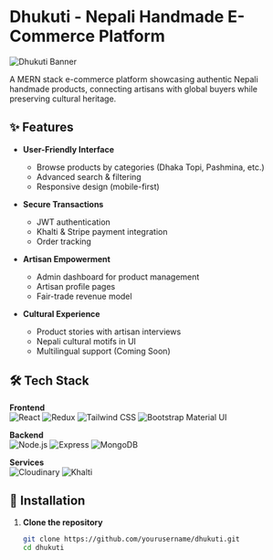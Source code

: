 # Dhukuti - Nepali Handmade E-Commerce Platform

![Dhukuti Banner](https://example.com/path-to-your-banner-image.jpg)

A MERN stack e-commerce platform showcasing authentic Nepali handmade products, connecting artisans with global buyers while preserving cultural heritage.

## ✨ Features

- **User-Friendly Interface**
  - Browse products by categories (Dhaka Topi, Pashmina, etc.)
  - Advanced search & filtering
  - Responsive design (mobile-first)

- **Secure Transactions**
  - JWT authentication
  - Khalti & Stripe payment integration
  - Order tracking

- **Artisan Empowerment**
  - Admin dashboard for product management
  - Artisan profile pages
  - Fair-trade revenue model

- **Cultural Experience**
  - Product stories with artisan interviews
  - Nepali cultural motifs in UI
  - Multilingual support (Coming Soon)

## 🛠 Tech Stack

**Frontend**  
![React](https://img.shields.io/badge/React-20232A?style=for-the-badge&logo=react)
![Redux](https://img.shields.io/badge/Redux-593D88?style=for-the-badge&logo=redux)
![Tailwind CSS](https://img.shields.io/badge/Tailwind_CSS-38B2AC?style=for-the-badge&logo=tailwind-css)
![Bootstrap](https://img.shields.io/badge/Bootstrap-blue)
Material UI

**Backend**  
![Node.js](https://img.shields.io/badge/Node.js-339933?style=for-the-badge&logo=nodedotjs)
![Express](https://img.shields.io/badge/Express-000000?style=for-the-badge&logo=express)
![MongoDB](https://img.shields.io/badge/MongoDB-4EA94B?style=for-the-badge&logo=mongodb)

**Services**  
![Cloudinary](https://img.shields.io/badge/Cloudinary-3448C5?style=for-the-badge&logo=cloudinary)
![Khalti](https://img.shields.io/badge/Khalti-Payment-7C3AED?style=for-the-badge)

## 🚀 Installation

1. **Clone the repository**
   ```bash
   git clone https://github.com/yourusername/dhukuti.git
   cd dhukuti

